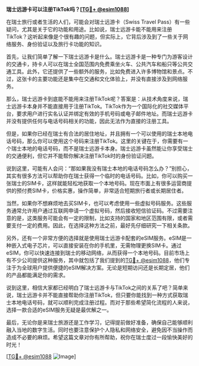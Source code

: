 **瑞士远游卡可以注册TikTok吗？[[TG💪+ @esim1088](https://t.me/s/esim1088)]**

在瑞士旅行或者生活的人们，可能会对瑞士远游卡（Swiss Travel Pass）有一些疑问，尤其是关于它的功能和用途。比如说，瑞士远游卡能不能用来注册TikTok？这听起来像是个很有趣的问题，但实际上，它背后涉及到了一些关于网络服务、身份验证以及旅行卡功能的知识。

首先，让我们简单了解一下瑞士远游卡是什么。瑞士远游卡是一种专门为游客设计的交通卡，持卡人可以在瑞士全国范围内免费乘坐火车、公共汽车和船只等公共交通工具。此外，它还提供了一些额外的服务，比如免费进入许多博物馆和景点。不过，这张卡的主要功能还是集中在交通和文化体验上，并没有直接涉及到网络服务。

那么，瑞士远游卡到底能不能用来注册TikTok呢？答案是：从技术角度来说，瑞士远游卡本身并不能直接用于注册TikTok。TikTok作为一个国际化的社交媒体平台，要求用户进行实名认证并绑定有效的手机号码或电子邮件地址。而瑞士远游卡并没有提供任何与电话号码相关的功能，因此无法作为直接的注册工具。

但是，如果你已经在瑞士有合法的居住地址，并且拥有一个可以使用的瑞士本地电话号码，那么你可以使用这个号码来注册TikTok。这里的关键在于，你需要有一个瑞士本地的电话号码，而不是瑞士远游卡本身。瑞士远游卡虽然能让你享受瑞士的交通便利，但它并不能帮你解决注册TikTok时的身份验证问题。

说到这里，可能有人会问：“那如果我没有瑞士本地的电话号码怎么办？”别担心，其实有很多方法可以帮助你在瑞士获得一个临时的电话号码。比如，你可以购买一张瑞士的SIM卡，这样就能轻松地获取一个本地号码。现在市面上有很多运营商提供的预付费SIM卡，价格实惠，操作简单，非常适合短期旅行者或长期居住者。

当然，如果你不想麻烦地去买SIM卡，也可以考虑使用一些虚拟号码服务。这些服务通常允许用户通过互联网申请一个虚拟号码，然后接收短信验证码。不过需要注意的是，这类服务可能会有一定的限制，比如支持的国家和地区范围有限，或者需要支付一定的费用。因此，在选择这种方法之前，最好先仔细研究一下相关条款。

另外，还有一个非常方便的选择就是使用瑞士远游卡配套的eSIM服务。eSIM是一种嵌入式电子芯片，可以直接安装在你的手机里，无需物理更换SIM卡。通过eSIM，你可以快速连接到瑞士的移动网络，从而获得一个本地号码。目前市场上有不少公司提供这种服务，其中就包括了我们提到的[TG💪+ @esim1088](https://t.me/s/esim1088)，他们专注于为全球用户提供便捷的eSIM解决方案。无论是短期访问还是长期定居，他们的产品都能满足你的需求。

说到这里，相信大家都已经明白了瑞士远游卡与TikTok之间的关系了吧？简单来说，瑞士远游卡并不能直接帮助你注册TikTok，但只要你能找到一种方式获取瑞士本地电话号码，就可以顺利完成注册过程。而对于那些希望简化流程的人来说，选择一款合适的eSIM服务无疑是最优解之一。

最后，无论你是来瑞士旅游还是工作学习，记得提前做好准备，确保自己能够顺利融入当地的数字生活。同时也要注意保护个人隐私和网络安全，避免因不当操作而造成不必要的麻烦。希望这篇文章对你有所帮助，祝你在瑞士度过一段愉快美好的时光！

[[TG💪+ @esim1088](https://t.me/s/esim1088) ![Image](https://i.postimg.cc/4NQfJmqS/Snipaste-2025-05-13-00-14-12.png)]